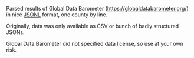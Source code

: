 Parsed results of Global Data Barometer (https://globaldatabarometer.org/) in nice [JSONL](https://jsonlines.org/) format, one county by line.

Originally, data was only available as CSV or bunch of badly structured JSONs.

Global Data Barometer did not specified data license, so use at your own risk.